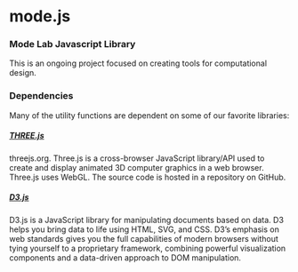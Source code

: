 # mode.js
### Mode Lab Javascript Library
This is an ongoing project focused on creating tools for computational design. 


### Dependencies
Many of the utility functions are dependent on some of our favorite libraries:
##### <a href="http://threejs.org/" target="_blank">THREE.js</a>
threejs.org. Three.js is a cross-browser JavaScript library/API used to create and display animated 3D computer graphics in a web browser. Three.js uses WebGL. The source code is hosted in a repository on GitHub.
##### <a href="https://d3js.org/" target="_blank">D3.js</a>
D3.js is a JavaScript library for manipulating documents based on data. D3 helps you bring data to life using HTML, SVG, and CSS. D3’s emphasis on web standards gives you the full capabilities of modern browsers without tying yourself to a proprietary framework, combining powerful visualization components and a data-driven approach to DOM manipulation.

